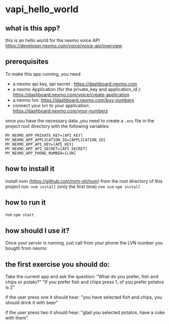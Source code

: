 # vapi_hello_world

## what is this app?
this is an hello world for the nexmo voice API https://developer.nexmo.com/voice/voice-api/overview.


## prerequisites
To make this app running, you need 
 - a nexmo api key, api secret : https://dashboard.nexmo.com
 - a nexmo Application (for the private_key and application_id ): https://dashboard.nexmo.com/voice/create-application
 - a nexmo lvn: https://dashboard.nexmo.com/buy-numbers
 - connect your lvn to your application: https://dashboard.nexmo.com/your-numbers


once you have the necessary data ,you need to create a `.env` file in the project root directory with the following variables:
```
MY_NEXMO_APP_PRIVATE_KEY=[API_KEY]
MY_NEXMO_APP_APPLICATION_ID=[APPLICATION_ID]
MY_NEXMO_APP_API_KEY=[API_KEY]
MY_NEXMO_APP_API_SECRET=[API_SECRET]
MY_NEXMO_APP_PHONE_NUMBER=[LVN]
```


## how to install it
install nvm (https://github.com/nvm-sh/nvm)
from the root directory of this project run:
`nvm install` (only the first time)
`nvm use`
`npm install`
## how to run it
run
`npm start`


## how should I use it?
Once your server is running, just call from your phone the LVN number you bougth from nexmo

## the first exercise you should do:
Take the current app and ask the question: 
"What do you prefer, fish and chips or potato?"
"If you prefer fish and chips press 1, of you prefer potatos is 2"

if the user press one it should hear:
"you have selected fish and chips, you should drink it with beer"

if the user press two it should hear:
"glad you selected potatos, have a coke with them"


